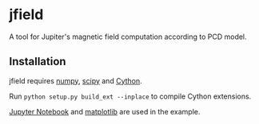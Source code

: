 # jfield
A tool for Jupiter's magnetic field computation according to PCD model.

## Installation
jfield requires [numpy](http://www.numpy.org/), [scipy](https://www.scipy.org/) and [Cython](https://cython.org/).

Run `python setup.py build_ext --inplace` to compile Cython extensions.

[Jupyter Notebook](http://jupyter.org/) and [matplotlib](https://matplotlib.org/) are used in the example.
